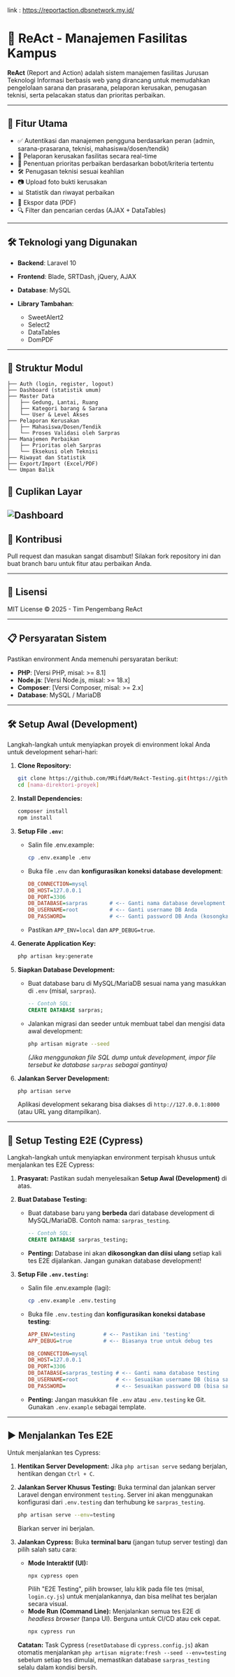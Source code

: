 link : https://reportaction.dbsnetwork.my.id/ 

# 🏢 ReAct - Manajemen Fasilitas Kampus

**ReAct** (Report and Action) adalah sistem manajemen fasilitas Jurusan Teknologi Informasi berbasis web yang dirancang untuk memudahkan pengelolaan sarana dan prasarana, pelaporan kerusakan, penugasan teknisi, serta pelacakan status dan prioritas perbaikan.

---

## 🚀 Fitur Utama

* ✅ Autentikasi dan manajemen pengguna berdasarkan peran (admin, sarana-prasarana, teknisi, mahasiswa/dosen/tendik)
* 🧾 Pelaporan kerusakan fasilitas secara real-time
* 📌 Penentuan prioritas perbaikan berdasarkan bobot/kriteria tertentu
* 🛠️ Penugasan teknisi sesuai keahlian
* 📷 Upload foto bukti kerusakan
* 📊 Statistik dan riwayat perbaikan
* 📁 Ekspor data (PDF)
* 🔍 Filter dan pencarian cerdas (AJAX + DataTables)

---

## 🛠️ Teknologi yang Digunakan

* **Backend**: Laravel 10
* **Frontend**: Blade, SRTDash, jQuery, AJAX
* **Database**: MySQL
* **Library Tambahan**:

  * SweetAlert2
  * Select2
  * DataTables
  * DomPDF

---

## 📂 Struktur Modul

```
├── Auth (login, register, logout)
├── Dashboard (statistik umum)
├── Master Data
│   ├── Gedung, Lantai, Ruang
│   ├── Kategori barang & Sarana
│   └── User & Level Akses
├── Pelaporan Kerusakan
│   ├── Mahasiswa/Dosen/Tendik
│   └── Proses Validasi oleh Sarpras
├── Manajemen Perbaikan
│   ├── Prioritas oleh Sarpras
│   └── Eksekusi oleh Teknisi
├── Riwayat dan Statistik
├── Export/Import (Excel/PDF)
└── Umpan Balik
```

## 📸 Cuplikan Layar


![Dashboard](image.png)
---

## 🤝 Kontribusi

Pull request dan masukan sangat disambut! Silakan fork repository ini dan buat branch baru untuk fitur atau perbaikan Anda.

---

## 📄 Lisensi

MIT License © 2025 - Tim Pengembang ReAct

---

## 📋 Persyaratan Sistem

Pastikan environment Anda memenuhi persyaratan berikut:

* **PHP**: [Versi PHP, misal: >= 8.1]
* **Node.js**: [Versi Node.js, misal: >= 18.x]
* **Composer**: [Versi Composer, misal: >= 2.x]
* **Database**: MySQL / MariaDB

---

## 🛠️ Setup Awal (Development)

Langkah-langkah untuk menyiapkan proyek di environment lokal Anda untuk development sehari-hari:

1.  **Clone Repository:**
    ```bash
    git clone https://github.com/MRifdaM/ReAct-Testing.git(https://github.com/MRifdaM/ReAct-Testing.git)
    cd [nama-direktori-proyek]
    ```

2.  **Install Dependencies:**
    ```bash
    composer install
    npm install
    ```

3.  **Setup File `.env`:**
    * Salin file .env.example:
        ```bash
        cp .env.example .env
        ```
    * Buka file `.env` dan **konfigurasikan koneksi database development**:
        ```ini
        DB_CONNECTION=mysql
        DB_HOST=127.0.0.1
        DB_PORT=3306
        DB_DATABASE=sarpras       # <-- Ganti nama database development Anda
        DB_USERNAME=root          # <-- Ganti username DB Anda
        DB_PASSWORD=              # <-- Ganti password DB Anda (kosongkan jika tidak ada)
        ```
    * Pastikan `APP_ENV=local` dan `APP_DEBUG=true`.

4.  **Generate Application Key:**
    ```bash
    php artisan key:generate
    ```

5.  **Siapkan Database Development:**
    * Buat database baru di MySQL/MariaDB sesuai nama yang masukkan di `.env` (misal, `sarpras`).
        ```sql
        -- Contoh SQL:
        CREATE DATABASE sarpras;
        ```
    * Jalankan migrasi dan seeder untuk membuat tabel dan mengisi data awal development:
        ```bash
        php artisan migrate --seed
        ```
        *(Jika menggunakan file SQL dump untuk development, impor file tersebut ke database `sarpras` sebagai gantinya)*

6.  **Jalankan Server Development:**
    ```bash
    php artisan serve
    ```
    Aplikasi development sekarang bisa diakses di `http://127.0.0.1:8000` (atau URL yang ditampilkan).

---

## 🧪 Setup Testing E2E (Cypress)

Langkah-langkah untuk menyiapkan environment terpisah khusus untuk menjalankan tes E2E Cypress:

1.  **Prasyarat:** Pastikan sudah menyelesaikan **Setup Awal (Development)** di atas.

2.  **Buat Database Testing:**
    * Buat database baru yang **berbeda** dari database development di MySQL/MariaDB. Contoh nama: `sarpras_testing`.
        ```sql
        -- Contoh SQL:
        CREATE DATABASE sarpras_testing;
        ```
    * **Penting:** Database ini akan **dikosongkan dan diisi ulang** setiap kali tes E2E dijalankan. Jangan gunakan database development!

3.  **Setup File `.env.testing`:**
    * Salin file .env.example (lagi):
        ```bash
        cp .env.example .env.testing
        ```
    * Buka file `.env.testing` dan **konfigurasikan koneksi database testing**:
        ```ini
        APP_ENV=testing         # <-- Pastikan ini 'testing'
        APP_DEBUG=true          # <-- Biasanya true untuk debug tes

        DB_CONNECTION=mysql
        DB_HOST=127.0.0.1
        DB_PORT=3306
        DB_DATABASE=sarpras_testing # <-- Ganti nama database testing 
        DB_USERNAME=root            # <-- Sesuaikan username DB (bisa sama/beda dg dev)
        DB_PASSWORD=                # <-- Sesuaikan password DB (bisa sama/beda dg dev)
        ```
    * **Penting:** Jangan masukkan file `.env` atau `.env.testing` ke Git. Gunakan `.env.example` sebagai template.

---

## ▶️ Menjalankan Tes E2E

Untuk menjalankan tes Cypress:

1.  **Hentikan Server Development:** Jika `php artisan serve` sedang berjalan, hentikan dengan `Ctrl + C`.

2.  **Jalankan Server Khusus Testing:** Buka terminal dan jalankan server Laravel dengan environment `testing`. Server ini akan menggunakan konfigurasi dari `.env.testing` dan terhubung ke `sarpras_testing`.
    ```bash
    php artisan serve --env=testing
    ```
    Biarkan server ini berjalan.

3.  **Jalankan Cypress:** Buka **terminal baru** (jangan tutup server testing) dan pilih salah satu cara:
    * **Mode Interaktif (UI):**
        ```bash
        npx cypress open
        ```
        Pilih "E2E Testing", pilih browser, lalu klik pada file tes (misal, `login.cy.js`) untuk menjalankannya, dan bisa melihat tes berjalan secara visual.
    * **Mode Run (Command Line):** Menjalankan semua tes E2E di *headless browser* (tanpa UI). Berguna untuk CI/CD atau cek cepat.
        ```bash
        npx cypress run
        ```

    **Catatan:** Task Cypress (`resetDatabase` di `cypress.config.js`) akan otomatis menjalankan `php artisan migrate:fresh --seed --env=testing` sebelum setiap tes dimulai, memastikan database `sarpras_testing` selalu dalam kondisi bersih.
